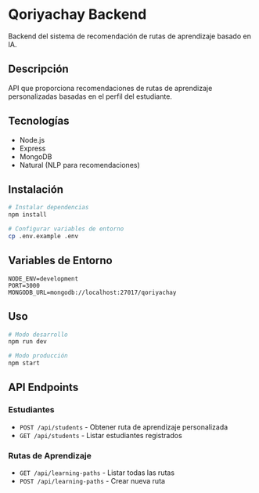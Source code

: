 # Qoriyachay Backend

Backend del sistema de recomendación de rutas de aprendizaje basado en IA.

## Descripción
API que proporciona recomendaciones de rutas de aprendizaje personalizadas basadas en el perfil del estudiante.

## Tecnologías
- Node.js
- Express
- MongoDB
- Natural (NLP para recomendaciones)

## Instalación

```bash
# Instalar dependencias
npm install

# Configurar variables de entorno
cp .env.example .env
```

## Variables de Entorno
```env
NODE_ENV=development
PORT=3000
MONGODB_URL=mongodb://localhost:27017/qoriyachay
```

## Uso
```bash
# Modo desarrollo
npm run dev

# Modo producción
npm start
```

## API Endpoints

### Estudiantes
- `POST /api/students` - Obtener ruta de aprendizaje personalizada
- `GET /api/students` - Listar estudiantes registrados

### Rutas de Aprendizaje
- `GET /api/learning-paths` - Listar todas las rutas
- `POST /api/learning-paths` - Crear nueva ruta